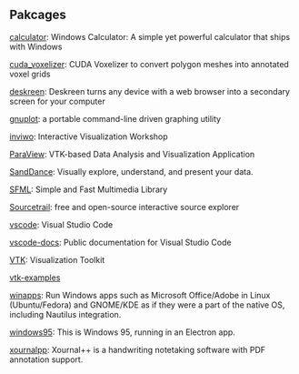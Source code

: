 ## Pakcages
[calculator](https://github.com/microsoft/calculator): Windows Calculator: A simple yet powerful calculator that ships with Windows

[cuda_voxelizer](https://github.com/Forceflow/cuda_voxelizer): CUDA Voxelizer to convert polygon meshes into annotated voxel grids

[deskreen](https://github.com/pavlobu/deskreen): Deskreen turns any device with a web browser into a secondary screen for your computer

[gnuplot](http://www.gnuplot.info/): a portable command-line driven graphing utility

[inviwo](https://github.com/inviwo/inviwo): Interactive Visualization Workshop

[ParaView](https://github.com/Kitware/ParaView): VTK-based Data Analysis and Visualization Application

[SandDance](https://github.com/microsoft/SandDance): Visually explore, understand, and present your data.

[SFML](https://github.com/SFML/SFML): Simple and Fast Multimedia Library

[Sourcetrail](https://github.com/CoatiSoftware/Sourcetrail): free and open-source interactive source explorer

[vscode](https://github.com/microsoft/vscode): Visual Studio Code

[vscode-docs](https://github.com/microsoft/vscode-docs): Public documentation for Visual Studio Code

[VTK](https://github.com/Kitware/VTK): Visualization Toolkit

[vtk-examples](https://kitware.github.io/vtk-examples/site/)

[winapps](https://github.com/Fmstrat/winapps): Run Windows apps such as Microsoft Office/Adobe in Linux (Ubuntu/Fedora) and GNOME/KDE as if they were a part of the native OS, including Nautilus integration.

[windows95](https://github.com/felixrieseberg/windows95): This is Windows 95, running in an Electron app.

[xournalpp](https://github.com/xournalpp/xournalpp): Xournal++ is a handwriting notetaking software with PDF annotation support.
